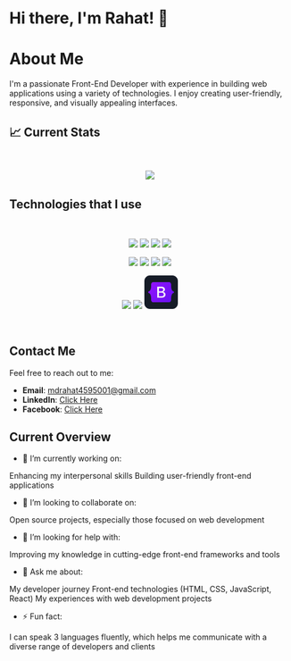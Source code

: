 # Hi there, I'm Rahat! 👋

# About Me
I'm a passionate Front-End Developer with experience in building web applications using a variety of technologies. I enjoy creating user-friendly, responsive, and visually appealing interfaces.


## :chart_with_upwards_trend: Current Stats

<br />
<p align="center">
  <img width="60%" src="https://github-readme-streak-stats.herokuapp.com?user=rahat4595&theme=react&hide_border=true&background=0D1117&stroke=0D1117&fire=FF1CF7&sideLabels=00F0FF&currStreakNum=FF1CF7&ring=FF1CF7&currStreakLabel=FF1CF7&sideNums=00F0FF" />
</p>


## Technologies that I use

<br>
<p align="center">
<img src="https://github.com/mir-hussain/mir-hussain/blob/main/images/icons/HTML.png"/>
<img src="https://github.com/mir-hussain/mir-hussain/blob/main/images/icons/css.png"/>
<img src="https://github.com/mir-hussain/mir-hussain/blob/main/images/icons/JavaScript.png"/>
<img src="https://github.com/mir-hussain/mir-hussain/blob/main/images/icons/react.png"/>
</p>
<p align="center">
<img src="https://github.com/mir-hussain/mir-hussain/blob/main/images/icons/firebase.png"/>
<img src="https://github.com/mir-hussain/mir-hussain/blob/main/images/icons/node.png"/>
<img src="https://github.com/mir-hussain/mir-hussain/blob/main/images/icons/express.png"/>
<img src="https://github.com/mir-hussain/mir-hussain/blob/main/images/icons/mongo.png"/>
</p>
<p align="center">
<img src="https://github.com/mir-hussain/mir-hussain/blob/main/images/icons/tailwind.png"/>
<img src="https://github.com/mir-hussain/mir-hussain/blob/main/images/icons/Bootsrap.png"/>
<img src='./images/icons/Bootsrap.png'/>
</p><br/>

## Contact Me

Feel free to reach out to me:

- **Email**: mdrahat4595001@gmail.com
- **LinkedIn**: [Click Here](https://www.linkedin.com/in/rahatthewebdev/)
- **Facebook**: [Click Here](https://www.facebook.com/profile.php?id=100039268932982)

## Current Overview

- 🔭 I’m currently working on:

 Enhancing my interpersonal skills
 Building user-friendly front-end applications
- 👯 I’m looking to collaborate on:

 Open source projects, especially those focused on web development
- 🤔 I’m looking for help with:

 Improving my knowledge in cutting-edge front-end frameworks and tools
- 💬 Ask me about:

 My developer journey
 Front-end technologies (HTML, CSS, JavaScript, React)
 My experiences with web development projects
- ⚡ Fun fact:

 I can speak 3 languages fluently, which helps me communicate with a diverse range of developers and clients

